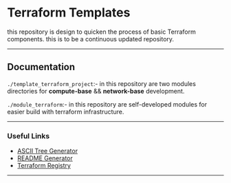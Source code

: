 # Terraform Templates

this repository is design to quicken the process of basic Terraform components. this is to be a continuous updated repository.

---
## Documentation

`./template_terraform_project`:- in this repository are two modules directories for **compute-base** && **network-base** development. 


`./module_terraform`:- in this repository are self-developed modules for easier build with terraform infrastructure.


----


### Useful Links

- [ASCII Tree Generator](https://ascii-tree-generator.com/)
- [README Generator](https://readme.so/editor)
- [Terraform Registry](registry.terraform.io/)


----
